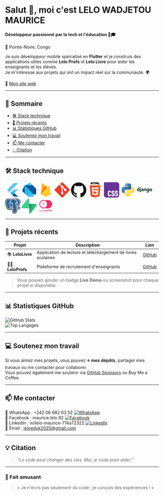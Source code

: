 # Salut 👋, moi c'est **LELO WADJETOU MAURICE**  

#### Développeur passionné par la tech et l'éducation 📱🎓  
📍 Pointe-Noire, Congo  

Je suis développeur mobile spécialisé en **Flutter** et je construis des applications utiles comme **Lelo Profs** et **Lelo Livre** pour aider les enseignants et les élèves.  
Je m'intéresse aux projets qui ont un impact réel sur la communauté. 🌍  

🔗 [Mon site web](https://lelomaurice-f0c74.web.app/)

---

## 📝 Sommaire
- [🛠️ Stack technique](#️-stack-technique)  
- [🚀 Projets récents](#-projets-récents)  
- [📊 Statistiques GitHub](#-statistiques-github)  
- [💻 Soutenez mon travail](#-soutenez-mon-travail)  
- [📫 Me contacter](#-me-contacter)  
- [💡 Citation](#-citation)

---

## 🛠️ Stack technique
<p float="left">
  <img src="https://raw.githubusercontent.com/github/explore/main/topics/flutter/flutter.png" width="50" />
  <img src="https://raw.githubusercontent.com/github/explore/main/topics/dart/dart.png" width="50" />
  <img src="https://raw.githubusercontent.com/github/explore/main/topics/firebase/firebase.png" width="50" />
  <img src="https://raw.githubusercontent.com/github/explore/main/topics/git/git.png" width="50" />
  <img src="https://raw.githubusercontent.com/github/explore/main/topics/github/github.png" width="50" />
  <img src="https://raw.githubusercontent.com/github/explore/main/topics/html/html.png" width="50" />
  <img src="https://raw.githubusercontent.com/github/explore/main/topics/css/css.png" width="50" />
  <img src="https://raw.githubusercontent.com/github/explore/main/topics/python/python.png" width="50" />
  <img src="https://raw.githubusercontent.com/github/explore/main/topics/django/django.png" width="50" />
  <img src="https://raw.githubusercontent.com/github/explore/main/topics/postgresql/postgresql.png" width="50" />
  <img src="https://raw.githubusercontent.com/github/explore/main/topics/supabase/supabase.png" width="50" />
  <img src="https://raw.githubusercontent.com/github/explore/main/topics/appwrite/appwrite.png" width="50" />
</p>

---

## 🚀 Projets récents

| Projet | Description | Lien |
|--------|------------|------|
| 📚 **LeloLivre** | Application de lecture et téléchargement de livres scolaires | [GitHub](https://github.com/leloeduk/LeloLivre) |
| 👨‍🏫 **LeloProfs** | Plateforme de recrutement d'enseignants | [GitHub](https://github.com/leloeduk/LeloProfs) |

> Vous pouvez ajouter un badge **Live Demo** ou screenshot pour chaque projet si disponible.

---

## 📊 Statistiques GitHub
![GitHub Stats](https://github-readme-stats.vercel.app/api?username=leloeduk&show_icons=true&theme=tokyonight)  
![Top Langages](https://github-readme-stats.vercel.app/api/top-langs/?username=leloeduk&layout=compact&theme=tokyonight)

---

## 💻 Soutenez mon travail
Si vous aimez mes projets, vous pouvez **⭐ mes dépôts**, partager mes travaux ou me contacter pour collaborer.  
Vous pouvez également me soutenir via [GitHub Sponsors](https://github.com/sponsors/leloeduk) ou Buy Me a Coffee.

---

## 📫 Me contacter
💬 WhatsApp : +242 06 682 63 52 [![WhatsApp](https://img.shields.io/badge/-Envoyer-25D366?style=for-the-badge&logo=whatsapp&logoColor=white)](https://wa.me/242066826352)  
🔗 Facebook : maurice.lelo.92 [![Facebook](https://img.shields.io/badge/-Profil-1877F2?style=for-the-badge&logo=facebook&logoColor=white)](https://www.facebook.com/maurice.lelo.92)  
💼 LinkedIn : in/lelo-maurice-714a72322 [![LinkedIn](https://img.shields.io/badge/-Profil-0A66C2?style=for-the-badge&logo=linkedin&logoColor=white)](https://www.linkedin.com/in/lelo-maurice-714a72322)  
📧 Email : leloeduk2025@gmail.com  


---

## 💡 Citation
> _“Le code peut changer des vies. Moi, je code pour aider.”_  

---

### 📝 Fait amusant
> « Je n'écris pas seulement du code ; je conçois des expériences ! »
